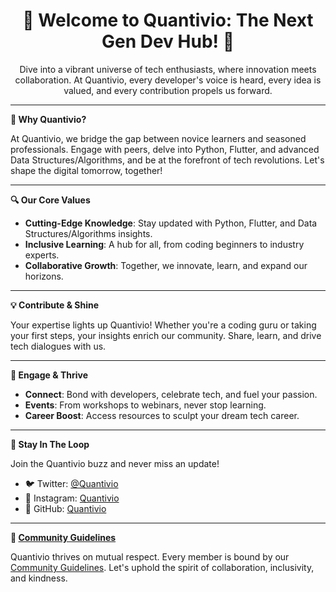 <h1 align="center">🚀 Welcome to Quantivio: The Next Gen Dev Hub! 🚀</h1>

<p align="center">
  Dive into a vibrant universe of tech enthusiasts, where innovation meets collaboration. At Quantivio, every developer's voice is heard, every idea is valued, and every contribution propels us forward.
</p>

---

**🌟 Why Quantivio?**

At Quantivio, we bridge the gap between novice learners and seasoned professionals. Engage with peers, delve into Python, Flutter, and advanced Data Structures/Algorithms, and be at the forefront of tech revolutions. Let's shape the digital tomorrow, together!

---

**🔍 Our Core Values**

- **Cutting-Edge Knowledge**: Stay updated with Python, Flutter, and Data Structures/Algorithms insights.
- **Inclusive Learning**: A hub for all, from coding beginners to industry experts.
- **Collaborative Growth**: Together, we innovate, learn, and expand our horizons.

---

**💡 Contribute & Shine**

Your expertise lights up Quantivio! Whether you're a coding guru or taking your first steps, your insights enrich our community. Share, learn, and drive tech dialogues with us.

---

**🤝 Engage & Thrive**

- **Connect**: Bond with developers, celebrate tech, and fuel your passion.
- **Events**: From workshops to webinars, never stop learning.
- **Career Boost**: Access resources to sculpt your dream tech career.

---

**🔗 Stay In The Loop**

Join the Quantivio buzz and never miss an update!

- 🐦 Twitter: [@Quantivio](https://twitter.com/Quantivio)
- 📸 Instagram: [Quantivio](https://www.instagram.com/Quantivio/)
- 💼 GitHub: [Quantivio](https://github.com/Quantivio)

---

**📜 [Community Guidelines](https://github.com/Quantivio/.github/blob/main/profile/CODE_OF_CONDUCT.md#code-of-conduct)**

Quantivio thrives on mutual respect. Every member is bound by our [Community Guidelines](https://github.com/Quantivio/.github/blob/main/profile/CODE_OF_CONDUCT.md#code-of-conduct). Let's uphold the spirit of collaboration, inclusivity, and kindness.
